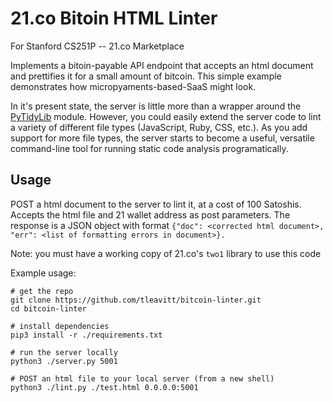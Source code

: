 # 21.co Bitoin HTML Linter
For Stanford CS251P -- 21.co Marketplace

Implements a bitoin-payable API endpoint that accepts an html document and prettifies it for a small amount of bitcoin. This simple example demonstrates how micropyaments-based-SaaS might look.

In it's present state, the server is little more than a wrapper around the [PyTidyLib](http://countergram.com/open-source/pytidylib/) module. However, you could easily extend the server code to lint a variety of different file types (JavaScript, Ruby, CSS, etc.). As you add support for more file types, the server starts to become a useful, versatile command-line tool for running static code analysis programatically.

## Usage
POST a html document to the server to lint it, at a cost of 100 Satoshis. Accepts the html file and 21 wallet address as post parameters. The response is a JSON object with format `{"doc": <corrected html document>, "err": <list of formatting errors in document>}.`

Note: you must have a working copy of 21.co's `two1` library to use this code

Example usage:
```
# get the repo
git clone https://github.com/tleavitt/bitcoin-linter.git
cd bitcoin-linter 

# install dependencies
pip3 install -r ./requirements.txt

# run the server locally
python3 ./server.py 5001

# POST an html file to your local server (from a new shell)
python3 ./lint.py ./test.html 0.0.0.0:5001
```
